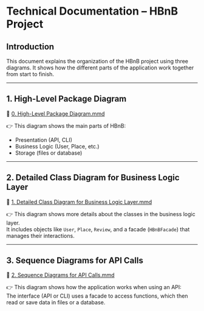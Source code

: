 # Technical Documentation – HBnB Project

## Introduction

This document explains the organization of the HBnB project using three diagrams. It shows how the different parts of the application work together from start to finish.

---

## 1. High-Level Package Diagram

📄 [0. High-Level Package Diagram.mmd](0.%20High-Level%20Package%20Diagram%20.mmd)

👉 This diagram shows the main parts of HBnB:  
- Presentation (API, CLI)  
- Business Logic (User, Place, etc.)  
- Storage (files or database)

---

## 2. Detailed Class Diagram for Business Logic Layer

📄 [1. Detailed Class Diagram for Business Logic Layer.mmd](1.%20Detailed%20Class%20Diagram%20for%20Business%20Logic%20Layer%20.mmd)

👉 This diagram shows more details about the classes in the business logic layer.  
It includes objects like `User`, `Place`, `Review`, and a facade (`HBnBFacade`) that manages their interactions.

---

## 3. Sequence Diagrams for API Calls

📄 [2. Sequence Diagrams for API Calls.mmd](2.%20Sequence%20Diagrams%20for%20API%20Calls%20.mmd)

👉 This diagram shows how the application works when using an API:  
The interface (API or CLI) uses a facade to access functions, which then read or save data in files or a database.
